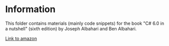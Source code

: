# Information
This folder contains materials (mainly code snippets) for the book "C# 6.0 in a nutshell" (sixth edition) by Joseph Albahari and Ben Albahari.

[Link to amazon](https://www.amazon.com/C-6-0-Nutshell-Definitive-Reference/dp/1491927062)
